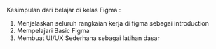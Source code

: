 Kesimpulan dari belajar di kelas Figma :

1. Menjelaskan seluruh rangkaian kerja di figma sebagai introduction
2. Mempelajari Basic Figma
3. Membuat UI/UX Sederhana sebagai latihan dasar